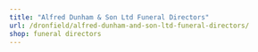 ```yaml
---
title: "Alfred Dunham & Son Ltd Funeral Directors"
url: /dronfield/alfred-dunham-and-son-ltd-funeral-directors/
shop: funeral directors
---
```

